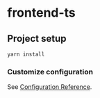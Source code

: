 # frontend-ts

## Project setup
```
yarn install
```

### Customize configuration
See [Configuration Reference](https://cli.vuejs.org/config/).

